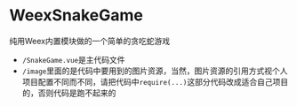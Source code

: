 # WeexSnakeGame
纯用Weex内置模块做的一个简单的贪吃蛇游戏

+ `/SnakeGame.vue`是主代码文件
+ `/image`里面的是代码中要用到的图片资源，当然，图片资源的引用方式视个人项目配置不同而不同，请把代码中`require(...)`这部分代码改成适合自己项目的，否则代码是跑不起来的
